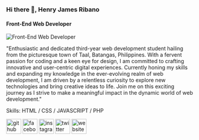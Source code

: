 ### Hi there 👋, Henry James Ribano
#### Front-End Web Developer
![Front-End Web Developer](https://pbs.twimg.com/profile_banners/954684564789608449/1707104298/1080x360)

"Enthusiastic and dedicated third-year web development student hailing from the picturesque town of Taal, Batangas, Philippines. With a fervent passion for coding and a keen eye for design, I am committed to crafting innovative and user-centric digital experiences. Currently honing my skills and expanding my knowledge in the ever-evolving realm of web development, I am driven by a relentless curiosity to explore new technologies and bring creative ideas to life. Join me on this exciting journey as I strive to make a meaningful impact in the dynamic world of web development."

Skills: HTML / CSS / JAVASCRIPT / PHP 

[<img src='https://cdn.jsdelivr.net/npm/simple-icons@3.0.1/icons/github.svg' alt='github' height='40'>](https://github.com/henwijames)  [<img src='https://cdn.jsdelivr.net/npm/simple-icons@3.0.1/icons/facebook.svg' alt='facebook' height='40'>](https://www.facebook.com/hnryjmsrbn)  [<img src='https://cdn.jsdelivr.net/npm/simple-icons@3.0.1/icons/instagram.svg' alt='instagram' height='40'>](https://www.instagram.com/ribanohenwi/)  [<img src='https://cdn.jsdelivr.net/npm/simple-icons@3.0.1/icons/twitter.svg' alt='twitter' height='40'>](https://twitter.com/hnryjmsrbn)  [<img src='https://cdn.jsdelivr.net/npm/simple-icons@3.0.1/icons/icloud.svg' alt='website' height='40'>](https://henwijames.github.io/my-website/?fbclid=IwAR1YD3GXcwO0Dwq9Ny4Vi9LQzmcbrCAfudD8R3RTeSXsdWlOabS2lAY9KHQ)  

